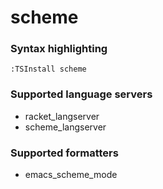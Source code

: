 <!--- THIS DOCUMENT IS AUTOMATICALLY GENERATED, DON'T EDIT IT -->
# scheme

### Syntax highlighting

```vim
:TSInstall scheme
```

### Supported language servers

- racket_langserver
- scheme_langserver

### Supported formatters

- emacs_scheme_mode
